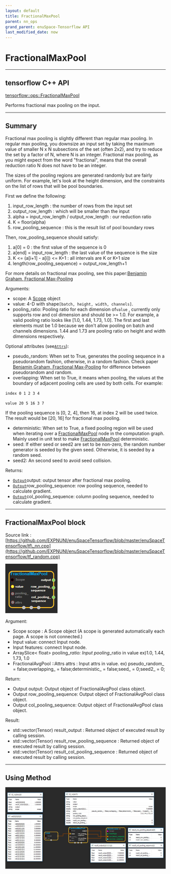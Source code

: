 ```yaml
--- 
layout: default 
title: FractionalMaxPool 
parent: nn_ops 
grand_parent: enuSpace-Tensorflow API 
last_modified_date: now 
--- 
```


# FractionalMaxPool

---

## tensorflow C++ API

[tensorflow::ops::FractionalMaxPool](https://www.tensorflow.org/api_docs/cc/class/tensorflow/ops/fractional-max-pool)

Performs fractional max pooling on the input.

---

## Summary

Fractional max pooling is slightly different than regular max pooling. In regular max pooling, you downsize an input set by taking the maximum value of smaller N x N subsections of the set \(often 2x2\), and try to reduce the set by a factor of N, where N is an integer. Fractional max pooling, as you might expect from the word "fractional", means that the overall reduction ratio N does not have to be an integer.

The sizes of the pooling regions are generated randomly but are fairly uniform. For example, let's look at the height dimension, and the constraints on the list of rows that will be pool boundaries.

First we define the following:

1. input\_row\_length : the number of rows from the input set
2. output\_row\_length : which will be smaller than the input
3. alpha = input\_row\_length / output\_row\_length : our reduction ratio
4. K = floor\(alpha\)
5. row\_pooling\_sequence : this is the result list of pool boundary rows

Then, row\_pooling\_sequence should satisfy:

1. a\[0\] = 0 : the first value of the sequence is 0
2. a\[end\] = input\_row\_length : the last value of the sequence is the size
3. K &lt;= \(a\[i+1\] - a\[i\]\) &lt;= K+1 : all intervals are K or K+1 size
4. length\(row\_pooling\_sequence\) = output\_row\_length+1

For more details on fractional max pooling, see this paper:[Benjamin Graham, Fractional Max-Pooling](http://arxiv.org/abs/1412.6071)

Arguments:

* scope: A [Scope](https://www.tensorflow.org/api_docs/cc/class/tensorflow/scope.html#classtensorflow_1_1_scope) object
* value: 4-D with shape`[batch, height, width, channels]`.
* pooling\_ratio: Pooling ratio for each dimension of`value`
  , currently only supports row and col dimension and should be &gt;= 1.0. For example, a valid pooling ratio looks like \[1.0, 1.44, 1.73, 1.0\]. The first and last elements must be 1.0 because we don't allow pooling on batch and channels dimensions. 1.44 and 1.73 are pooling ratio on height and width dimensions respectively.

Optional attributes \(see[`Attrs`](https://www.tensorflow.org/api_docs/cc/struct/tensorflow/ops/fractional-max-pool/attrs.html#structtensorflow_1_1ops_1_1_fractional_max_pool_1_1_attrs)\):

* pseudo\_random: When set to True, generates the pooling sequence in a pseudorandom fashion, otherwise, in a random fashion. Check paper
  [Benjamin Graham, Fractional Max-Pooling](http://arxiv.org/abs/1412.6071)
  for difference between pseudorandom and random.
* overlapping: When set to True, it means when pooling, the values at the boundary of adjacent pooling cells are used by both cells. For example:

`index 0 1 2 3 4`

`value 20 5 16 3 7`

If the pooling sequence is \[0, 2, 4\], then 16, at index 2 will be used twice. The result would be \[20, 16\] for fractional max pooling.

* deterministic: When set to True, a fixed pooling region will be used when iterating over a [FractionalMaxPool](https://www.tensorflow.org/api_docs/cc/class/tensorflow/ops/fractional-max-pool.html#classtensorflow_1_1ops_1_1_fractional_max_pool)
  node in the computation graph. Mainly used in unit test to make [FractionalMaxPool](https://www.tensorflow.org/api_docs/cc/class/tensorflow/ops/fractional-max-pool.html#classtensorflow_1_1ops_1_1_fractional_max_pool) deterministic.
* seed: If either seed or seed2 are set to be non-zero, the random number generator is seeded by the given seed. Otherwise, it is seeded by a random seed.
* seed2: An second seed to avoid seed collision.

Returns:

* [`Output`](https://www.tensorflow.org/api_docs/cc/class/tensorflow/output.html#classtensorflow_1_1_output)output: output tensor after fractional max pooling.
* [`Output`](https://www.tensorflow.org/api_docs/cc/class/tensorflow/output.html#classtensorflow_1_1_output)row\_pooling\_sequence: row pooling sequence, needed to calculate gradient.
* [`Output`](https://www.tensorflow.org/api_docs/cc/class/tensorflow/output.html#classtensorflow_1_1_output)col\_pooling\_sequence: column pooling sequence, needed to calculate gradient.

---

## FractionalMaxPool block

Source link : [https://github.com/EXPNUNI/enuSpaceTensorflow/blob/master/enuSpaceTensorflow/tf\_nn.cpp](https://github.com/EXPNUNI/enuSpaceTensorflow/blob/master/enuSpaceTensorflow/tf_random.cpp)

![](./assets/nn-ops/FractionalMaxPool1.jpg)

Argument:

* Scope scope : A Scope object \(A scope is generated automatically each page. A scope is not connected.\)
* Input value: connect  Input node.
* Input features: connect  Input node.
* ArraySlice&lt; float&gt; pooling\__ratio: Input pooling_\_ratio in value ex\)1.0, 1.44, 1.73, 1.0
* FractionalAvgPool ::Attrs attrs : Input attrs in value. 
  ex\) pseudo\_random\_ = false;overlapping\_ = false;deterministic\_ = false;seed\_ = 0;seed2\_ = 0;

Return:

* Output output: Output object of FractionalAvgPool class object.
* Output row\_pooling\_sequence: Output object of FractionalAvgPool class object.
* Output col\_pooling\_sequence: Output object of FractionalAvgPool class object.

Result:

* std::vector\(Tensor\) result\_output  : Returned object of executed result by calling session.
* std::vector\(Tensor\) result\_row\_pooling\_sequence  : Returned object of executed result by calling session.
* std::vector\(Tensor\) result\_col\_pooling\_sequence  : Returned object of executed result by calling session.

---

## Using Method

![](./assets/nn-ops/FractionalMaxPool2.jpg)

